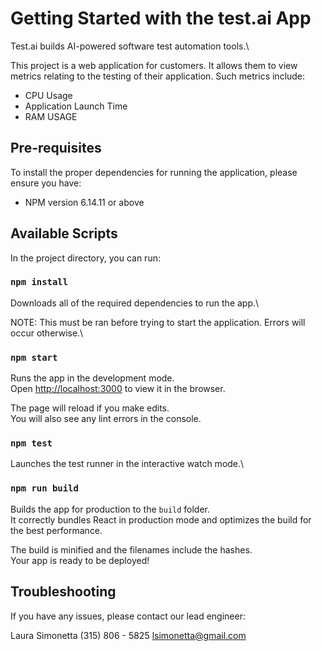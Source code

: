 # Getting Started with the test.ai App

Test.ai builds AI-powered software test automation tools.\

This project is a web application for customers. It allows them to view metrics relating to the testing of their application.
Such metrics include:

- CPU Usage
- Application Launch Time
- RAM USAGE

## Pre-requisites

To install the proper dependencies for running the application, please ensure you have:

- NPM version 6.14.11 or above

## Available Scripts

In the project directory, you can run:

### `npm install`

Downloads all of the required dependencies to run the app.\

NOTE: This must be ran before trying to start the application. Errors will occur otherwise.\

### `npm start`

Runs the app in the development mode.\
Open [http://localhost:3000](http://localhost:3000) to view it in the browser.

The page will reload if you make edits.\
You will also see any lint errors in the console.

### `npm test`

Launches the test runner in the interactive watch mode.\

### `npm run build`

Builds the app for production to the `build` folder.\
It correctly bundles React in production mode and optimizes the build for the best performance.

The build is minified and the filenames include the hashes.\
Your app is ready to be deployed!

## Troubleshooting

If you have any issues, please contact our lead engineer:

Laura Simonetta
(315) 806 - 5825
lsimonetta@gmail.com